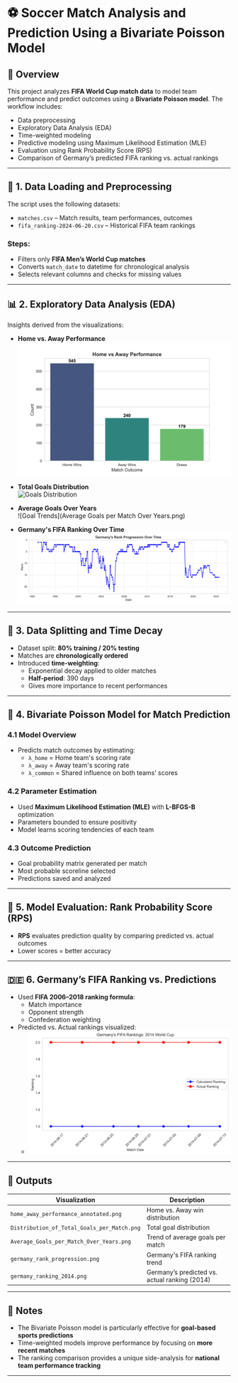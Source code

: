 # ⚽ Soccer Match Analysis and Prediction Using a Bivariate Poisson Model

## 📌 Overview

This project analyzes **FIFA World Cup match data** to model team performance and predict outcomes using a **Bivariate Poisson model**. The workflow includes:

- Data preprocessing
- Exploratory Data Analysis (EDA)
- Time-weighted modeling
- Predictive modeling using Maximum Likelihood Estimation (MLE)
- Evaluation using Rank Probability Score (RPS)
- Comparison of Germany’s predicted FIFA ranking vs. actual rankings

---

## 🧾 1. Data Loading and Preprocessing

The script uses the following datasets:
- `matches.csv` – Match results, team performances, outcomes
- `fifa_ranking-2024-06-20.csv` – Historical FIFA team rankings

### Steps:
- Filters only **FIFA Men’s World Cup matches**
- Converts `match_date` to datetime for chronological analysis
- Selects relevant columns and checks for missing values

---

## 📊 2. Exploratory Data Analysis (EDA)

Insights derived from the visualizations:

- **Home vs. Away Performance**  
  ![Home vs Away](home_away_performance_annotated.png)

- **Total Goals Distribution**  
  ![Goals Distribution](Distribution_of_Total_Goals_per_Match.png)

- **Average Goals Over Years**  
  ![Goal Trends](Average Goals per Match Over Years.png)

- **Germany's FIFA Ranking Over Time**  
  ![Germany Ranking](germany_rank_progression.png)

---

## 🧠 3. Data Splitting and Time Decay

- Dataset split: **80% training / 20% testing**
- Matches are **chronologically ordered**
- Introduced **time-weighting**:
  - Exponential decay applied to older matches
  - **Half-period**: 390 days
  - Gives more importance to recent performances

---

## 🔬 4. Bivariate Poisson Model for Match Prediction

### 4.1 Model Overview
- Predicts match outcomes by estimating:
  - `λ_home` = Home team's scoring rate  
  - `λ_away` = Away team's scoring rate  
  - `λ_common` = Shared influence on both teams’ scores

### 4.2 Parameter Estimation
- Used **Maximum Likelihood Estimation (MLE)** with **L-BFGS-B** optimization
- Parameters bounded to ensure positivity
- Model learns scoring tendencies of each team

### 4.3 Outcome Prediction
- Goal probability matrix generated per match
- Most probable scoreline selected
- Predictions saved and analyzed

---

## 🧪 5. Model Evaluation: Rank Probability Score (RPS)

- **RPS** evaluates prediction quality by comparing predicted vs. actual outcomes
- Lower scores = better accuracy

---

## 🇩🇪 6. Germany’s FIFA Ranking vs. Predictions

- Used **FIFA 2006–2018 ranking formula**:
  - Match importance
  - Opponent strength
  - Confederation weighting
- Predicted vs. Actual rankings visualized:
  - ![Germany 2014 Comparison](germany_ranking_2014.png)

---

## 📁 Outputs

| Visualization | Description |
|---------------|-------------|
| `home_away_performance_annotated.png` | Home vs. Away win distribution |
| `Distribution_of_Total_Goals_per_Match.png` | Total goal distribution |
| `Average_Goals_per_Match_Over_Years.png` | Trend of average goals per match |
| `germany_rank_progression.png` | Germany's FIFA ranking trend |
| `germany_ranking_2014.png` | Germany’s predicted vs. actual ranking (2014) |

---

## 📎 Notes

- The Bivariate Poisson model is particularly effective for **goal-based sports predictions**
- Time-weighted models improve performance by focusing on **more recent matches**
- The ranking comparison provides a unique side-analysis for **national team performance tracking**

---


